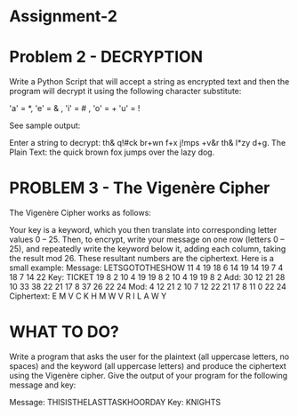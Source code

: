 # Assignment-2
# Problem 2 - DECRYPTION
Write a Python Script that will accept a string as encrypted text and then the program will decrypt it using the following character substitute:

'a' = *, 'e' = & , 'i' = # , 'o' = + 'u' = !

See sample output:

Enter a string to decrypt: th& q!#ck br+wn f+x j!mps +v&r th& l*zy d+g.
The Plain Text:  the quick brown fox jumps over the lazy dog.

# PROBLEM 3 - The Vigenère Cipher 
The Vigenère Cipher works as follows:

Your key is a keyword, which you then translate into corresponding letter values 0 – 25. Then, to encrypt, write your message on one row (letters 0 – 25), and repeatedly write the keyword below it, adding each column, taking the result mod 26. These resultant numbers are the ciphertext. Here is a small example:
Message: LETSGOTOTHESHOW 11  4 19 18  6 14 19 14   19    7   4    18    7   14     22
Key: TICKET                                    19 8   2 10 4  19 19   8    2   10   4   19   19    8       2
Add: 30 12 21 28 10 33 38 22 21 17 8 37 26 22 24
Mod: 4 12 21 2 10 7 12 22 21 17 8 11 0 22 24
Ciphertext: E M V C K H M W V R I L A W Y

# WHAT TO DO?
Write a program that asks the user for the plaintext (all uppercase letters, no spaces) and the keyword (all uppercase letters) and produce the ciphertext using the Vigenère cipher. Give the output of your program for the following message and key:

Message: THISISTHELASTTASKHOORDAY
Key: KNIGHTS
